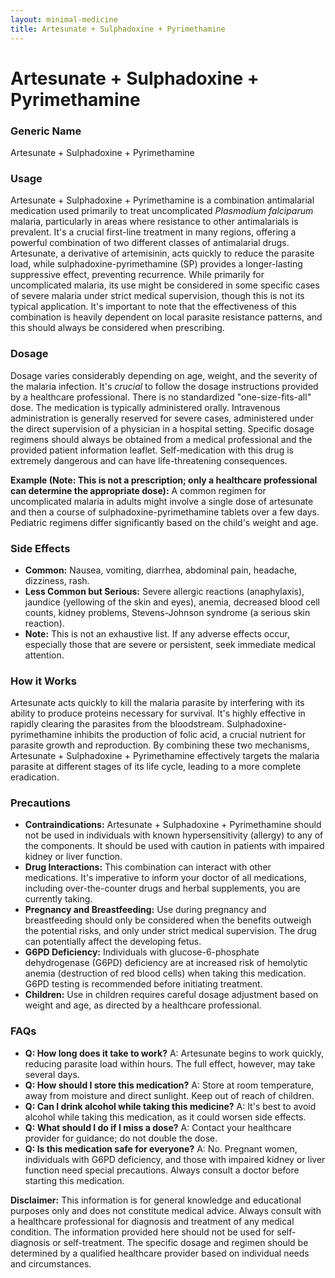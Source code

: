 ```yaml
---
layout: minimal-medicine
title: Artesunate + Sulphadoxine + Pyrimethamine
---
```


# Artesunate + Sulphadoxine + Pyrimethamine
### Generic Name
Artesunate + Sulphadoxine + Pyrimethamine

### Usage

Artesunate + Sulphadoxine + Pyrimethamine is a combination antimalarial medication used primarily to treat uncomplicated *Plasmodium falciparum* malaria, particularly in areas where resistance to other antimalarials is prevalent.  It's a crucial first-line treatment in many regions, offering a powerful combination of two different classes of antimalarial drugs. Artesunate, a derivative of artemisinin, acts quickly to reduce the parasite load, while sulphadoxine-pyrimethamine (SP) provides a longer-lasting suppressive effect, preventing recurrence.  While primarily for uncomplicated malaria, its use might be considered in some specific cases of severe malaria under strict medical supervision, though this is not its typical application.  It's important to note that the effectiveness of this combination is heavily dependent on local parasite resistance patterns, and this should always be considered when prescribing.

### Dosage

Dosage varies considerably depending on age, weight, and the severity of the malaria infection.  It's *crucial* to follow the dosage instructions provided by a healthcare professional.  There is no standardized "one-size-fits-all" dose.  The medication is typically administered orally.  Intravenous administration is generally reserved for severe cases, administered under the direct supervision of a physician in a hospital setting.  Specific dosage regimens should always be obtained from a medical professional and the provided patient information leaflet.  Self-medication with this drug is extremely dangerous and can have life-threatening consequences.

**Example (Note: This is not a prescription; only a healthcare professional can determine the appropriate dose):**  A common regimen for uncomplicated malaria in adults might involve a single dose of artesunate and then a course of sulphadoxine-pyrimethamine tablets over a few days. Pediatric regimens differ significantly based on the child's weight and age.


### Side Effects

* **Common:** Nausea, vomiting, diarrhea, abdominal pain, headache, dizziness, rash.
* **Less Common but Serious:**  Severe allergic reactions (anaphylaxis), jaundice (yellowing of the skin and eyes), anemia, decreased blood cell counts, kidney problems, Stevens-Johnson syndrome (a serious skin reaction).
* **Note:** This is not an exhaustive list. If any adverse effects occur, especially those that are severe or persistent, seek immediate medical attention.

### How it Works

Artesunate acts quickly to kill the malaria parasite by interfering with its ability to produce proteins necessary for survival.  It's highly effective in rapidly clearing the parasites from the bloodstream.  Sulphadoxine-pyrimethamine inhibits the production of folic acid, a crucial nutrient for parasite growth and reproduction.  By combining these two mechanisms, Artesunate + Sulphadoxine + Pyrimethamine effectively targets the malaria parasite at different stages of its life cycle, leading to a more complete eradication.


### Precautions

* **Contraindications:**  Artesunate + Sulphadoxine + Pyrimethamine should not be used in individuals with known hypersensitivity (allergy) to any of the components.  It should be used with caution in patients with impaired kidney or liver function.
* **Drug Interactions:**  This combination can interact with other medications.  It's imperative to inform your doctor of all medications, including over-the-counter drugs and herbal supplements, you are currently taking.
* **Pregnancy and Breastfeeding:** Use during pregnancy and breastfeeding should only be considered when the benefits outweigh the potential risks, and only under strict medical supervision.  The drug can potentially affect the developing fetus.
* **G6PD Deficiency:**  Individuals with glucose-6-phosphate dehydrogenase (G6PD) deficiency are at increased risk of hemolytic anemia (destruction of red blood cells) when taking this medication.  G6PD testing is recommended before initiating treatment.
* **Children:**  Use in children requires careful dosage adjustment based on weight and age, as directed by a healthcare professional.

### FAQs

* **Q: How long does it take to work?** A: Artesunate begins to work quickly, reducing parasite load within hours. The full effect, however, may take several days.
* **Q: How should I store this medication?** A: Store at room temperature, away from moisture and direct sunlight. Keep out of reach of children.
* **Q: Can I drink alcohol while taking this medicine?** A: It's best to avoid alcohol while taking this medication, as it could worsen side effects.
* **Q: What should I do if I miss a dose?** A: Contact your healthcare provider for guidance; do not double the dose.
* **Q: Is this medication safe for everyone?** A: No.  Pregnant women, individuals with G6PD deficiency, and those with impaired kidney or liver function need special precautions.  Always consult a doctor before starting this medication.


**Disclaimer:** This information is for general knowledge and educational purposes only and does not constitute medical advice.  Always consult with a healthcare professional for diagnosis and treatment of any medical condition.  The information provided here should not be used for self-diagnosis or self-treatment.  The specific dosage and regimen should be determined by a qualified healthcare provider based on individual needs and circumstances.

